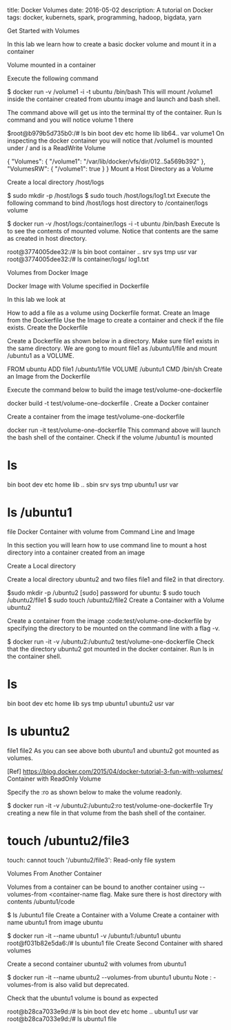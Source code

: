 title: Docker Volumes
date: 2016-05-02
description: A tutorial on Docker
tags: docker, kubernets, spark, programming, hadoop, bigdata, yarn

Get Started with Volumes

In this lab we learn how to create a basic docker volume and mount it in a container

Volume mounted in a container

Execute the following command

$ docker run -v /volume1 -i -t ubuntu /bin/bash
This will mount /volume1 inside the container created from ubuntu image and launch and bash shell.

The command above will get us into the terminal tty of the container. Run ls command and you will notice volume 1 there

$root@b979b5d735b0:/# ls
bin  boot  dev  etc  home  lib  lib64..  var  volume1
On inspecting the docker container you will notice that /volume1 is mounted under / and is a ReadWrite Volume

{
     "Volumes": {
    "/volume1": "/var/lib/docker/vfs/dir/012..5a569b392"
    },
    "VolumesRW": {
    "/volume1": true
    }
 }
Mount a Host Directory as a Volume

Create a local directory /host/logs

$ sudo mkdir -p /host/logs
$ sudo touch /host/logs/log1.txt
Execute the following command to bind /host/logs host directory to /container/logs volume

$ docker run -v /host/logs:/container/logs -i -t ubuntu  /bin/bash
Execute ls to see the contents of mounted volume. Notice that contents are the same as created in host directory.

root@3774005dee32:/# ls
bin  boot  container  .. srv  sys  tmp  usr  var
root@3774005dee32:/# ls container/logs/
log1.txt


Volumes from Docker Image

Docker Image with Volume specified in Dockerfile

In this lab we look at

How to add a file as a volume using Dockerfile format.
Create an Image from the Dockerfile
Use the Image to create a container and check if the file exists.
Create the Dockerfile

Create a Dockerfile as shown below in a directory. Make sure file1 exists in the same directory. We are gong to mount file1 as /ubuntu1/file and mount /ubuntu1 as a VOLUME.

FROM ubuntu
ADD file1 /ubuntu1/file
VOLUME /ubuntu1
CMD /bin/sh
Create an Image from the Dockerfile

Execute the command below to build the image test/volume-one-dockerfile

docker build -t test/volume-one-dockerfile .
Create a Docker container

Create a container from the image test/volume-one-dockerfile

docker run -it test/volume-one-dockerfile
This command above will launch the bash shell of the container. Check if the volume /ubuntu1 is mounted

# ls
bin  boot  dev      etc  home  lib  .. sbin  srv  sys  tmp  ubuntu1  usr  var
# ls /ubuntu1
file
Docker Container with volume from Command Line and Image

In this section you will learn how to use command line to mount a host directory into a container created from an image

Create a Local directory

Create a local directory ubuntu2 and two files file1 and file2 in that directory.

$sudo mkdir -p /ubuntu2
[sudo] password for ubuntu:
$ sudo touch /ubuntu2/file1
$ sudo touch /ubuntu2/file2
Create a Container with a Volume ubuntu2

Create a container from the image :code:test/volume-one-dockerfile by specifying the directory to be mounted on the command line with a flag -v.

$ docker run -it -v /ubuntu2:/ubuntu2 test/volume-one-dockerfile
Check that the directory ubuntu2 got mounted in the docker container. Run ls in the container shell.

# ls
bin  boot  dev      etc  home  lib sys  tmp  ubuntu1  ubuntu2       usr  var
# ls ubuntu2
file1  file2
As you can see above both ubuntu1 and ubuntu2 got mounted as volumes.

[Ref]	https://blog.docker.com/2015/04/docker-tutorial-3-fun-with-volumes/
Container with ReadOnly Volume

Specify the :ro as shown below to make the volume readonly.

$ docker run -it -v /ubuntu2:/ubuntu2:ro test/volume-one-dockerfile
Try creating a new file in that volume from the bash shell of the container.

# touch /ubuntu2/file3
touch: cannot touch '/ubuntu2/file3': Read-only file system


Volumes From Another Container

Volumes from a container can be bound to another container using --volumes-from <container-name flag. Make sure there is host directory with contents /ubuntu1/code

$ ls /ubuntu1
file
Create a Container with a Volume Create a container with name ubuntu1 from image ubuntu

$ docker run -it --name ubuntu1 -v /ubuntu1:/ubuntu1 ubuntu
root@f031b82e5da6:/# ls ubuntu1
file
Create Second Container with shared volumes

Create a second container ubuntu2 with volumes from ubuntu1

$ docker run -it --name ubuntu2 --volumes-from ubuntu1 ubuntu
Note : -volumes-from is also valid but deprecated.

Check that the ubuntu1 volume is bound as expected

root@b28ca7033e9d:/# ls
bin  boot  dev  etc  home  ..  ubuntu1  usr  var
root@b28ca7033e9d:/# ls ubuntu1
file

